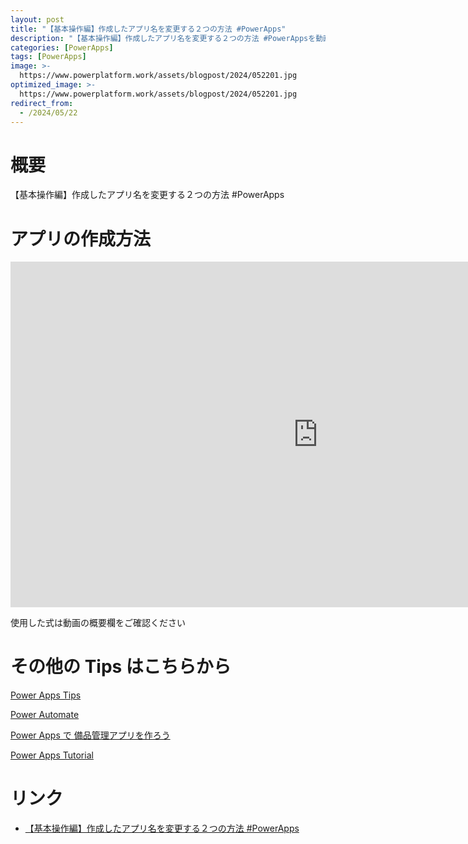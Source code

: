 ```yaml
---
layout: post
title: "【基本操作編】作成したアプリ名を変更する２つの方法 #PowerApps"
description: "【基本操作編】作成したアプリ名を変更する２つの方法 #PowerAppsを動画で分かりやすく解説"
categories: [PowerApps]
tags: [PowerApps]
image: >-
  https://www.powerplatform.work/assets/blogpost/2024/052201.jpg
optimized_image: >-
  https://www.powerplatform.work/assets/blogpost/2024/052201.jpg
redirect_from:
  - /2024/05/22
---
```



#  概要

【基本操作編】作成したアプリ名を変更する２つの方法 #PowerApps


# アプリの作成方法

<iframe width="983" height="553" src="https://www.youtube.com/embed/CG8QxfwJzDw" title="YouTube video player" frameborder="0" allow="accelerometer; autoplay; clipboard-write; encrypted-media; gyroscope; picture-in-picture" allowfullscreen></iframe>


使用した式は動画の概要欄をご確認ください


# その他の Tips はこちらから

[Power Apps Tips](https://www.youtube.com/watch?v=VrAQf3JQ7yM&list=PLVhFi1fb3DqakSLVMn22DDcySXh9jtzi- )


[Power Automate](https://www.youtube.com/watch?v=-YnJYT0ASEM&list=PLVhFi1fb3Dqbzic6GieqnLFgD3aTj-eHA)


[Power Apps で 備品管理アプリを作ろう](https://www.youtube.com/playlist?list=PLVhFi1fb3DqZM3HKb8Hea6XEL96990Fyn)


[Power Apps Tutorial](https://www.youtube.com/playlist?list=PLVhFi1fb3DqalxpL974VvAJvV4iWoSbe_)


# リンク


- [【基本操作編】作成したアプリ名を変更する２つの方法 #PowerApps](https://www.youtube.com/watch?v=CG8QxfwJzDw)

